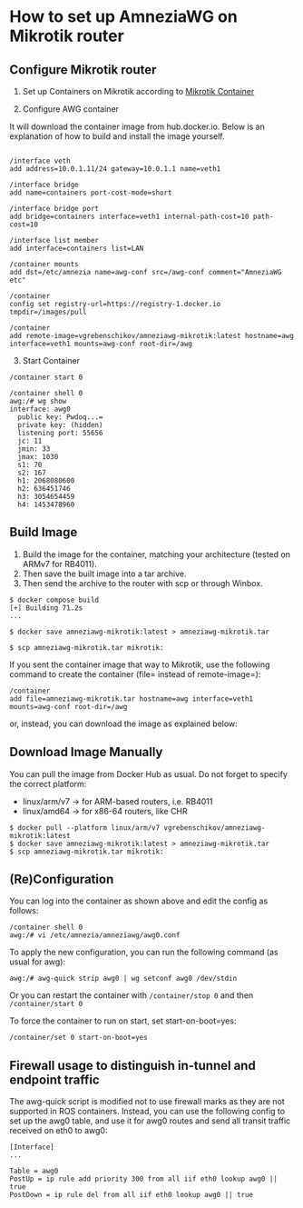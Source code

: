 # How to set up AmneziaWG on Mikrotik router

## Configure Mikrotik router

1. Set up Containers on Mikrotik according to [Mikrotik Container](https://help.mikrotik.com/docs/display/ROS/Container)

2. Configure AWG container

It will download the container image from hub.docker.io. Below is an
explanation of how to build and install the image yourself.

```shell

/interface veth
add address=10.0.1.11/24 gateway=10.0.1.1 name=veth1

/interface bridge
add name=containers port-cost-mode=short

/interface bridge port
add bridge=containers interface=veth1 internal-path-cost=10 path-cost=10

/interface list member
add interface=containers list=LAN

/container mounts
add dst=/etc/amnezia name=awg-conf src=/awg-conf comment="AmneziaWG etc"

/container
config set registry-url=https://registry-1.docker.io tmpdir=/images/pull

/container
add remote-image=vgrebenschikov/amneziawg-mikrotik:latest hostname=awg interface=veth1 mounts=awg-conf root-dir=/awg
```

3. Start Container

```shell
/container start 0

/container shell 0
awg:/# wg show
interface: awg0
  public key: Pwdoq...=
  private key: (hidden)
  listening port: 55656
  jc: 11
  jmin: 33
  jmax: 1030
  s1: 70
  s2: 167
  h1: 2068080600
  h2: 636451746
  h3: 3054654459
  h4: 1453478960
```

## Build Image

1. Build the image for the container, matching your architecture (tested on ARMv7 for RB4011).
2. Then save the built image into a tar archive.
3. Then send the archive to the router with scp or through Winbox.

```shell
$ docker compose build
[+] Building 71.2s
...

$ docker save amneziawg-mikrotik:latest > amneziawg-mikrotik.tar

$ scp amneziawg-mikrotik.tar mikrotik:
```

If you sent the container image that way to Mikrotik, use the following command to
create the container (file= instead of remote-image=):

```shell
/container
add file=amneziawg-mikrotik.tar hostname=awg interface=veth1 mounts=awg-conf root-dir=/awg
```

or, instead, you can download the image as explained below:

## Download Image Manually

You can pull the image from Docker Hub as usual. Do not forget to specify the correct
platform:

- linux/arm/v7 -> for ARM-based routers, i.e. RB4011
- linux/amd64 -> for x86-64 routers, like CHR

```shell
$ docker pull --platform linux/arm/v7 vgrebenschikov/amneziawg-mikrotik:latest
$ docker save amneziawg-mikrotik:latest > amneziawg-mikrotik.tar
$ scp amneziawg-mikrotik.tar mikrotik:
```

## (Re)Configuration

You can log into the container as shown above and edit the config as follows:

```shell
/container shell 0
awg:/# vi /etc/amnezia/amneziawg/awg0.conf
```

To apply the new configuration, you can run the following command (as usual for awg):

```shell
awg:/# awg-quick strip awg0 | wg setconf awg0 /dev/stdin
```

Or you can restart the container with `/container/stop 0` and then `/container/start 0`

To force the container to run on start, set start-on-boot=yes:

```shell
/container/set 0 start-on-boot=yes
```

## Firewall usage to distinguish in-tunnel and endpoint traffic

The awg-quick script is modified not to use firewall marks as they are not supported in ROS containers.
Instead, you can use the following config to set up the awg0 table, and use it for awg0 routes and send all transit traffic received on eth0 to awg0:

```shell
[Interface]
...

Table = awg0
PostUp = ip rule add priority 300 from all iif eth0 lookup awg0 || true
PostDown = ip rule del from all iif eth0 lookup awg0 || true
```
